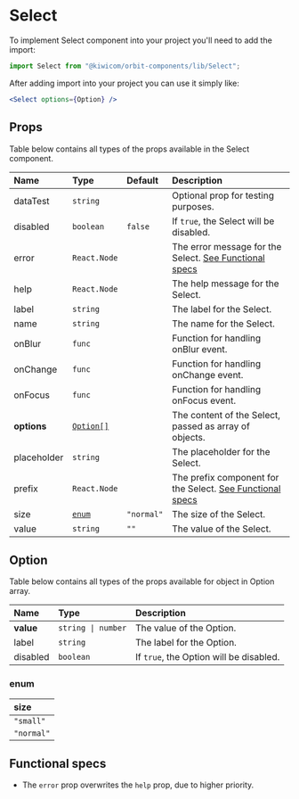 # Select
To implement Select component into your project you'll need to add the import:
```jsx
import Select from "@kiwicom/orbit-components/lib/Select";
```
After adding import into your project you can use it simply like:
```jsx
<Select options={Option} />
```
## Props
Table below contains all types of the props available in the Select component.

| Name        | Type                              | Default    | Description                      |
| :---------- | :-------------------------------- | :--------- | :------------------------------- |
| dataTest    | `string`                          |            | Optional prop for testing purposes.
| disabled    | `boolean`                         | `false`    | If `true`, the Select will be disabled.
| error       | `React.Node`                      |            | The error message for the Select. [See Functional specs](#functional-specs)
| help        | `React.Node`                      |            | The help message for the Select.
| label       | `string`                          |            | The label for the Select.
| name        | `string`                          |            | The name for the Select.
| onBlur      | `func`                            |            | Function for handling onBlur event.
| onChange    | `func`                            |            | Function for handling onChange event.
| onFocus     | `func`                            |            | Function for handling onFocus event.
| **options** | [`Option[]`](#option)             |            | The content of the Select, passed as array of objects.
| placeholder | `string`                          |            | The placeholder for the Select. 
| prefix      | `React.Node`                      |            | The prefix component for the Select. [See Functional specs](#functional-specs)
| size        | [`enum`](#enum)                   | `"normal"` | The size of the Select.
| value       | `string`                          | `""`       | The value of the Select.

## Option
Table below contains all types of the props available for object in Option array.

| Name         | Type               | Description                      |
| :----------- | :----------------- | :------------------------------- |
| **value**    | `string \| number` | The value of the Option.
| label        | `string`           | The label for the Option.
| disabled     | `boolean`          | If `true`, the Option will be disabled.
  
### enum

| size       |
| :--------- |
| `"small"`  |
| `"normal"` |

## Functional specs
* The `error` prop overwrites the `help` prop, due to higher priority.

